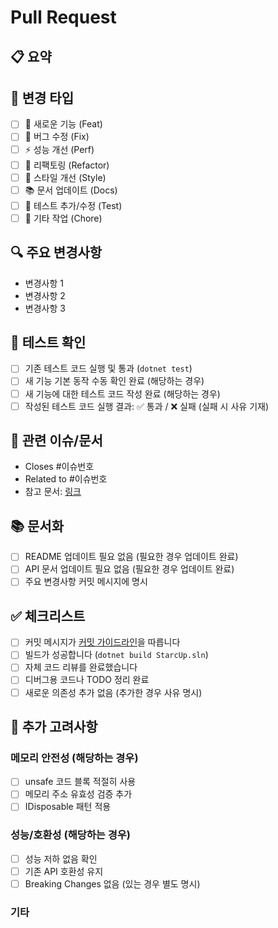 # Pull Request

## 📋 요약
<!-- PR의 목적과 주요 변경사항을 간략히 설명해주세요 -->

## 🎯 변경 타입
<!-- 해당하는 항목에 'x'를 표시해주세요 -->
- [ ] 🚀 새로운 기능 (Feat)
- [ ] 🐛 버그 수정 (Fix)
- [ ] ⚡ 성능 개선 (Perf)
- [ ] 🔧 리팩토링 (Refactor)
- [ ] 💄 스타일 개선 (Style)
- [ ] 📚 문서 업데이트 (Docs)
- [ ] 🧪 테스트 추가/수정 (Test)
- [ ] 🔧 기타 작업 (Chore)

## 🔍 주요 변경사항
<!-- 구체적인 변경 내용을 나열해주세요 -->
- 변경사항 1
- 변경사항 2
- 변경사항 3

## 🧪 테스트 확인
- [ ] 기존 테스트 코드 실행 및 통과 (`dotnet test`)
- [ ] 새 기능 기본 동작 수동 확인 완료 (해당하는 경우)
- [ ] 새 기능에 대한 테스트 코드 작성 완료 (해당하는 경우)
- [ ] 작성된 테스트 코드 실행 결과: ✅ 통과 / ❌ 실패 (실패 시 사유 기재)

## 🔗 관련 이슈/문서
<!-- 관련된 이슈 번호나 참고 문서가 있다면 링크해주세요 -->
- Closes #이슈번호
- Related to #이슈번호
- 참고 문서: [링크](URL)

## 📚 문서화
- [ ] README 업데이트 필요 없음 (필요한 경우 업데이트 완료)
- [ ] API 문서 업데이트 필요 없음 (필요한 경우 업데이트 완료)
- [ ] 주요 변경사항 커밋 메시지에 명시

## ✅ 체크리스트
<!-- PR 제출 전 확인사항 -->
- [ ] 커밋 메시지가 [커밋 가이드라인](Docs/Development/commit-guidelines.md)을 따릅니다
- [ ] 빌드가 성공합니다 (`dotnet build StarcUp.sln`)
- [ ] 자체 코드 리뷰를 완료했습니다
- [ ] 디버그용 코드나 TODO 정리 완료
- [ ] 새로운 의존성 추가 없음 (추가한 경우 사유 명시)

## 💭 추가 고려사항
<!-- 리뷰어가 특별히 주의해서 봐야 할 부분이나 추가 설명 -->

### 메모리 안전성 (해당하는 경우)
- [ ] unsafe 코드 블록 적절히 사용
- [ ] 메모리 주소 유효성 검증 추가
- [ ] IDisposable 패턴 적용

### 성능/호환성 (해당하는 경우)
- [ ] 성능 저하 없음 확인
- [ ] 기존 API 호환성 유지
- [ ] Breaking Changes 없음 (있는 경우 별도 명시)

### 기타
<!-- 추가로 고려할 사항이나 리뷰어에게 전달할 메시지 -->